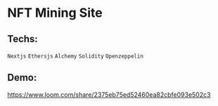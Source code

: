 # NFT Mining Site

## Techs: 
`Nextjs` `Ethersjs` `Alchemy` `Solidity` `Openzeppelin` 

## Demo: 
https://www.loom.com/share/2375eb75ed52460ea82cbfe093e502c3


